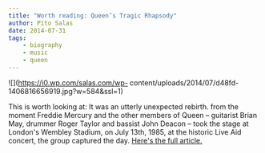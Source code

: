 ```yaml
---
title: "Worth reading: Queen’s Tragic Rhapsody"
author: Pito Salas
date: 2014-07-31
tags:
    - biography
    - music
    - queen
---
```




![](https://i0.wp.com/salas.com/wp-
content/uploads/2014/07/d48fd-1406816656919.jpg?w=584&ssl=1)

This is worth looking at: It was an utterly unexpected rebirth. from the
moment Freddie Mercury and the other members of Queen – guitarist Brian May,
drummer Roger Taylor and bassist John Deacon – took the stage at London's
Wembley Stadium, on July 13th, 1985, at the historic Live Aid concert, the
group captured the day. [Here's the full article.](<http://ift.tt/1pti7ec>)


